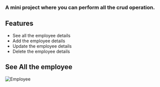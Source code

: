 ### A mini project where you can perform all the crud operation.

## Features
* See all the employee details
* Add the employee details
* Update the employee details
* Delete the employee details

## See All the employee
![Employee](https://user-images.githubusercontent.com/86916671/201477506-29a8c28e-f0af-4c45-954a-960304d985ea.jpeg)
